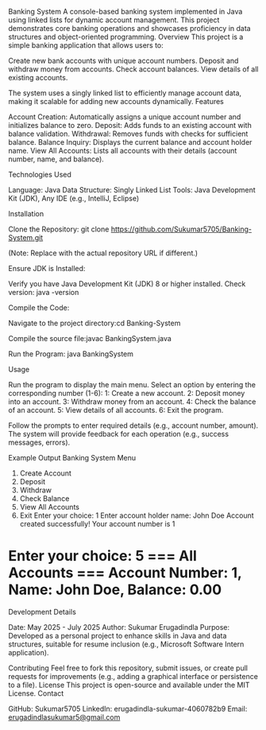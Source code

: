 Banking System
A console-based banking system implemented in Java using linked lists for dynamic account management. This project demonstrates core banking operations and showcases proficiency in data structures and object-oriented programming.
Overview
This project is a simple banking application that allows users to:

Create new bank accounts with unique account numbers.
Deposit and withdraw money from accounts.
Check account balances.
View details of all existing accounts.

The system uses a singly linked list to efficiently manage account data, making it scalable for adding new accounts dynamically.
Features

Account Creation: Automatically assigns a unique account number and initializes balance to zero.
Deposit: Adds funds to an existing account with balance validation.
Withdrawal: Removes funds with checks for sufficient balance.
Balance Inquiry: Displays the current balance and account holder name.
View All Accounts: Lists all accounts with their details (account number, name, and balance).

Technologies Used

Language: Java
Data Structure: Singly Linked List
Tools: Java Development Kit (JDK), Any IDE (e.g., IntelliJ, Eclipse)

Installation

Clone the Repository:
git clone https://github.com/Sukumar5705/Banking-System.git

(Note: Replace with the actual repository URL if different.)

Ensure JDK is Installed:

Verify you have Java Development Kit (JDK) 8 or higher installed.
Check version: java -version


Compile the Code:

Navigate to the project directory:cd Banking-System


Compile the source file:javac BankingSystem.java




Run the Program:
java BankingSystem



Usage

Run the program to display the main menu.
Select an option by entering the corresponding number (1-6):
1: Create a new account.
2: Deposit money into an account.
3: Withdraw money from an account.
4: Check the balance of an account.
5: View details of all accounts.
6: Exit the program.


Follow the prompts to enter required details (e.g., account number, amount).
The system will provide feedback for each operation (e.g., success messages, errors).

Example Output
Banking System Menu
1. Create Account
2. Deposit
3. Withdraw
4. Check Balance
5. View All Accounts
6. Exit
Enter your choice: 1
Enter account holder name: John Doe
Account created successfully! Your account number is 1

Enter your choice: 5
=== All Accounts ===
Account Number: 1, Name: John Doe, Balance: 0.00
===================

Development Details

Date: May 2025 - July 2025
Author: Sukumar Erugadindla
Purpose: Developed as a personal project to enhance skills in Java and data structures, suitable for resume inclusion (e.g., Microsoft Software Intern application).

Contributing
Feel free to fork this repository, submit issues, or create pull requests for improvements (e.g., adding a graphical interface or persistence to a file).
License
This project is open-source and available under the MIT License.
Contact

GitHub: Sukumar5705
LinkedIn: erugadindla-sukumar-4060782b9
Email: erugadindlasukumar5@gmail.com
